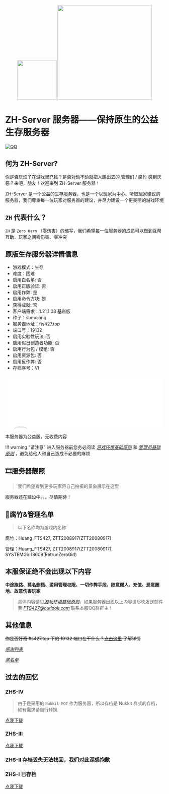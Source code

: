 <div align="center">
    <img width="125" src="\assets\ZHS\photos\ZH-Server.png">
    <img width="300" src="\assets\ZHS\photos\title.png">
</div>

# ZH-Server 服务器——保持原生的公益生存服务器

[![QQ](https://img.shields.io/badge/QQ-836052388-4169E1?style=for-the-badge&logoColor=white)](http://qm.qq.com/cgi-bin/qm/qr?_wv=1027&k=89oGlqOoovJVsXx_9cSg3ri8GNXr_rCs&authKey=SxgvNWIiXBx89Lb%2FvXyi2wQtFpzJetKtY44mAe3RfB2PHcdIzYeoP7C3HBjaI3gM&noverify=0&group_code=836052388)

## 何为 ZH-Server?

你是否厌烦了在游戏里充钱？是否对动不动就把人踢出去的 管理们 / 腐竹 感到厌恶？来吧，朋友！欢迎来到 ZH-Server 服务器！

ZH-Server 是一个公益的生存服务器，也是一个以玩家为中心、听取玩家建议的服务器，我们尊重每一位玩家对服务器的建议，并尽力建设一个更美丽的游戏环境

## `ZH` 代表什么？

`ZH` 是 `Zero Harm` （零伤害）的缩写，我们希望每一位服务器的成员可以做到互帮互助、玩家之间零伤害、零冲突

## 原版生存服务器详情信息

- 游戏模式：生存
- 难度：困难
- 启用白名单: 否
- 启用正版验证: 否
- 启用作弊: 是
- 启用命令方块: 是
- 获得成就: 否
- 客户端需求：1.21.1.03 基岩版
- 种子：sbmojang
- 服务器地址：fts427.top
- 端口号：19132
- 启用实验性玩法: 否
- 启用假日创造者功能: 否
- 启用行为包 / 模组: 否
- 启用资源包: 否
- 启用反作弊: 否
- 存档序号：VI

<iframe frameborder="no" border="0" marginwidth="0" marginheight="0" width="500px" height="170px" scrolling=no src="//motdbe.blackbe.work/iframe.html?ip=fts427.top&port=19132&dark=true&join_open=true"></iframe>

本服务器为公益服，无收费内容

!!! warning "请注意"
    进入服务器前您务必阅读 [*游戏环境基础原则*](./gamimg_env.md) 和 [*管理员基础原则*](./op_rules.md) ，避免给他人和自己造成不必要的麻烦

## 🎞服务器靓照

> 我们希望看到更多玩家将自己拍摄的景象展示在这里

服务器还在建设中。。。尽情期待！

## 🧐腐竹&管理名单

> 以下名称均为游戏内名称

腐竹：Huang_FTS427,  ZTT2008917(ZTT20080917)

管理：Huang_FTS427,  ZTT2008917(ZTT20080917),  SYSTEMGirl18609(RetrunZeroGirl)

## 本服保证绝不会出现以下内容

**中途跑路、莫名删档、滥用管理权限、一切作弊手段、随意踢人、充值、恶意圈地、故意伤害玩家**

> 具体内容请见[*游戏环境基础原则*](./gamimg_env.md)，如果服务器出现以上内容请尽快发送邮件至 *<FTS427@outlook.com>* 联系本服QQ群群主！

## 其他信息

~~你是否好奇 fts427.top 下的 19132 端口在干什么？[点击这里](../blog/posts/240708.md) 了解详情~~

[*感谢列表*](./gaming_thx.md)

[*黑名单*](./no_play.md)

## 过去的回忆

### ZHS-IV

> 由于是采用的 `Nukkit-MOT` 作为服务器，所以存档是 Nukkit 样式的存档，如有需求请自行转换

[点我下载](https://pan.huang1111.cn/s/vVKvYsE)

### ZHS-III

[点我下载](https://pan.huang1111.cn/s/eNGe5Hg)

### ZHS-II 存档丢失无法找回，我们对此深感抱歉

### ZHS-I 已存档

[点我下载](https://pan.huang1111.cn/s/3eMRqim)
